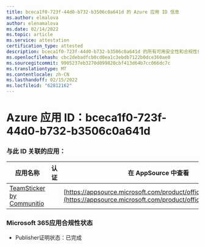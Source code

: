 ```yaml
---
title: bceca1f0-723f-44d0-b732-b3506c0a641d 的 Azure 应用 ID 信息
ms.author: elmalova
author: elenamalova
ms.date: 02/14/2022
ms.topic: article
ms.service: attestation
certification_type: attested
description: bceca1f0-723f-44d0-b732-b3506c0a641d 的所有可用安全性和合规性信息。
ms.openlocfilehash: cbc2debadfcb0cd0ea1c3ebdb7122b0dce360ae0
ms.sourcegitcommit: 9905237eb3270d099820cbf413d64b7cc066dc7c
ms.translationtype: MT
ms.contentlocale: zh-CN
ms.lasthandoff: 02/15/2022
ms.locfileid: "62812162"
---
```

# <a name="azure-app-id-bceca1f0-723f-44d0-b732-b3506c0a641d"></a>Azure 应用 ID：bceca1f0-723f-44d0-b732-b3506c0a641d


### <a name="apps-associated-with-this-id"></a>与此 ID 关联的应用：
| **应用名称** | **认证** | **在 AppSource 中查看** |
|--------------|---------------|-----------------------|
| [TeamSticker by Communitio](https://docs.microsoft.com/microsoft-365-app-certification/forward/WA200000894) |  | [https://appsource.microsoft.com/product/office/WA200000894](https://appsource.microsoft.com/product/office/WA200000894) |

### <a name="microsoft-365-app-compliance-status"></a>Microsoft 365应用合规性状态
- Publisher证明状态：已完成
